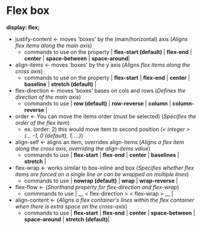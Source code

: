 # Flex box

__display: flex;__

* justify-content <- moves 'boxes' by the (main/horizontal) axis (_Aligns flex items along the main axis_)
  * commands to use on the property |  __flex-start (default)__ | __flex-end__ | __center__  |  __space-between__ | __space-around__|
* align-items <- moves 'boxes' by the y axis (_Aligns flex items along the cross axis_)
  * commands to use on the property | __flex-start__ | __flex-end__ | __center__ | __baseline__ | __stretch (default)__ | 
* flex-direction <- moves 'boxes' bases on cols and rows (_Defines the direction of the main axis_)
  * commands to use | __row (default)__ | __row-reverse__ | __column__ | __column-reverse__ |
* order <- You can move the items order (must be selected) (_Specifies the order of the flex item_)
  * ex. (order: 2) this would move item to second position (_< integer > (... -1, 0 (default), 1, ...)_)
* align-self <- aligns an item, overrides align-items (_Aligns a flex item along the cross axis, overriding the align-items value_)
  * commands to use | __flex-start__ | __flex-end__ | __center__ | __baselines__ | __stretch__ |
* flex-wrap <- works similar to box-inline and box (_Specifies whether flex items are forced on a single line or can be wrapped on multiple lines_)
  * commands to use | __nowrap (default)__ | __wrap__ | __wrap-reverse__ | 
* flex-flow <- (_Shorthand property for flex-direction and flex-wrap_)
  * commmands to use | __ < flex-direction > < flex-wrap > __ |
* align-content <- (_Aligns a flex container's lines within the flex container when there is extra space on the cross-axis_)
  * commands to use | __flex-start__ | __flex-end__ | __center__ | __space-between__ | __space-around__ | __stretch (default)__|
  
